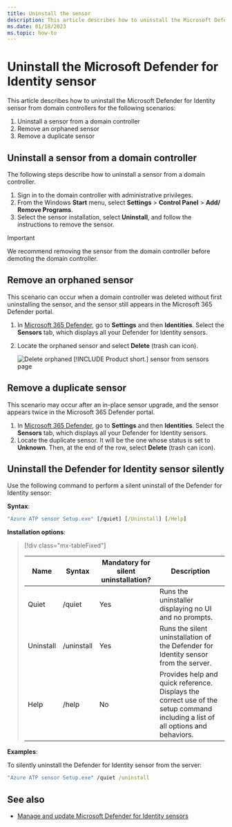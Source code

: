 ```yaml
---
title: Uninstall the sensor
description: This article describes how to uninstall the Microsoft Defender for Identity sensor from domain controllers.
ms.date: 01/18/2023
ms.topic: how-to
---
```


# Uninstall the Microsoft Defender for Identity sensor

This article describes how to uninstall the Microsoft Defender for Identity sensor from domain controllers for the following scenarios:

1. Uninstall a sensor from a domain controller
1. Remove an orphaned sensor
1. Remove a duplicate sensor

## Uninstall a sensor from a domain controller

The following steps describe how to uninstall a sensor from a domain controller.

1. Sign in to the domain controller with administrative privileges.
1. From the Windows **Start** menu, select **Settings** > **Control Panel** > **Add/ Remove Programs**.
1. Select the sensor installation, select **Uninstall**, and follow the instructions to remove the sensor.

> [!IMPORTANT]
> We recommend removing the sensor from the domain controller before demoting the domain controller.

## Remove an orphaned sensor

This scenario can occur when a domain controller was deleted without first uninstalling the sensor, and the sensor still appears in the Microsoft 365 Defender portal.

1. In [Microsoft 365 Defender](https://security.microsoft.com), go to **Settings** and then **Identities**. Select the **Sensors** tab, which displays all your Defender for Identity sensors.
1. Locate the orphaned sensor and select **Delete** (trash can icon).

    ![Delete orphaned [!INCLUDE [Product short.](includes/product-short.md)] sensor from sensors page](media/delete-orphaned-sensor.png)

## Remove a duplicate sensor

This scenario may occur after an in-place sensor upgrade, and the sensor appears twice in the Microsoft 365 Defender portal.

1. In [Microsoft 365 Defender](https://security.microsoft.com), go to **Settings** and then **Identities**. Select the **Sensors** tab, which displays all your Defender for Identity sensors.
1. Locate the duplicate sensor. It will be the one whose status is set to **Unknown**. Then, at the end of the row, select **Delete** (trash can icon).

## Uninstall the Defender for Identity sensor silently

Use the following command to perform a silent uninstall of the Defender for Identity sensor:

**Syntax**:

```cmd
"Azure ATP sensor Setup.exe" [/quiet] [/Uninstall] [/Help]
```

**Installation options**:

> [!div class="mx-tableFixed"]
>
> |Name|Syntax|Mandatory for silent uninstallation?|Description|
> |-------------|----------|---------|---------|
> |Quiet|/quiet|Yes|Runs the uninstaller displaying no UI and no prompts.|
> |Uninstall|/uninstall|Yes|Runs the silent uninstallation of the Defender for Identity sensor from the server.|
> |Help|/help|No|Provides help and quick reference. Displays the correct use of the setup command including a list of all options and behaviors.|

**Examples**:

To silently uninstall the Defender for Identity sensor from the server:

```cmd
"Azure ATP sensor Setup.exe" /quiet /uninstall
```

## See also

- [Manage and update Microsoft Defender for Identity sensors](sensor-settings.md)
